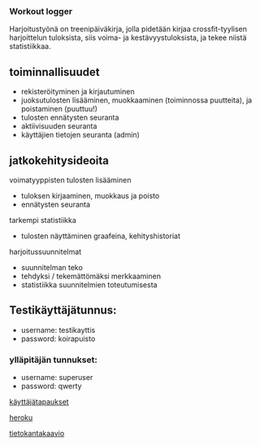 
### Workout logger

Harjoitustyönä on treenipäiväkirja, jolla pidetään kirjaa crossfit-tyylisen harjoittelun tuloksista, siis voima- ja kestävyystuloksista, ja tekee niistä statistiikkaa.

## toiminnallisuudet

* rekisteröityminen ja kirjautuminen
* juoksutulosten lisääminen, muokkaaminen (toiminnossa puutteita), ja poistaminen (puuttuu!)
* tulosten ennätysten seuranta
* aktiivisuuden seuranta
* käyttäjien tietojen seuranta (admin)

## jatkokehitysideoita

voimatyyppisten tulosten lisääminen
* tuloksen kirjaaminen, muokkaus ja poisto
* ennätysten seuranta

tarkempi statistiikka
* tulosten näyttäminen graafeina, kehityshistoriat

harjoitussuunnitelmat
* suunnitelman teko
* tehdyksi / tekemättömäksi merkkaaminen
* statistiikka suunnitelmien toteutumisesta


## Testikäyttäjätunnus:
* username: testikayttis
* password: koirapuisto

### ylläpitäjän tunnukset:
* username: superuser
* password: qwerty


[käyttäjätapaukset](https://github.com/korolainenriikka/WorkoutLogger-tsoha/blob/master/documentation/user_stories.md)

[heroku](https://wologger-tsoha.herokuapp.com/)

[tietokantakaavio](https://github.com/korolainenriikka/WorkoutLogger-tsoha/blob/master/documentation/dbdiagram.png)
